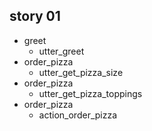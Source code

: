 ## story 01
* greet
    - utter_greet
* order_pizza
    - utter_get_pizza_size
* order_pizza
    - utter_get_pizza_toppings
* order_pizza
    - action_order_pizza